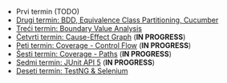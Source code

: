 - Prvi termin (TODO)
- [Drugi termin: BDD, Equivalence Class Partitioning, Cucumber](./02.md)
- [Treći termin: Boundary Value Analysis](./03.md)
- [Četvrti termin: Cause-Effect Graph](./04.md) (**IN PROGRESS**)
- [Peti termin: Coverage - Control Flow](./05.md) (**IN PROGRESS**)
- [Šesti termin: Coverage - Paths](./06.md) (**IN PROGRESS**)
- [Sedmi termin: JUnit API 5](./07.md) (**IN PROGRESS**)
- [Deseti termin: TestNG & Selenium](./10.md)

